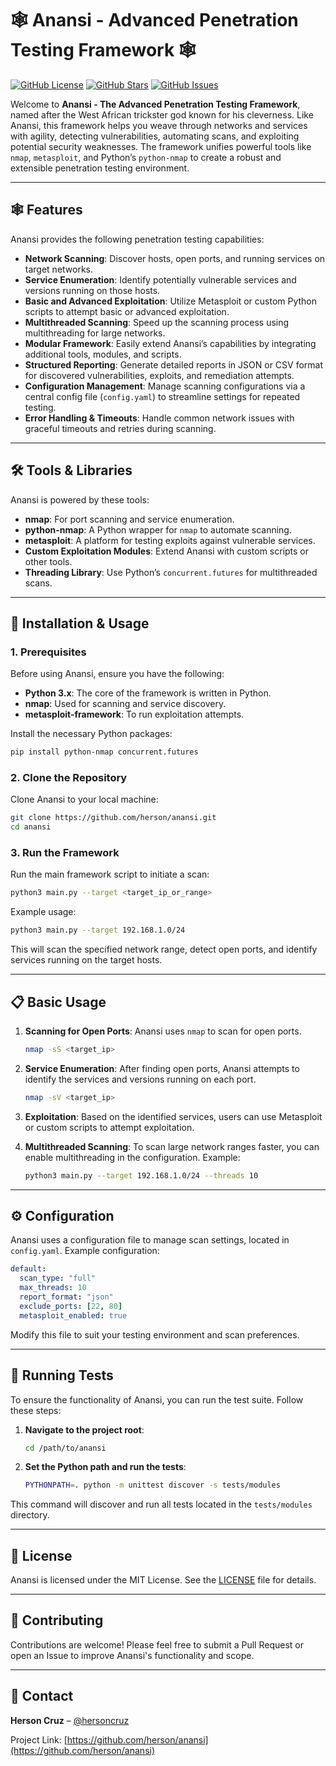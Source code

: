 # 🕸️ Anansi - Advanced Penetration Testing Framework 🕸️

[![GitHub License](https://img.shields.io/github/license/herson/anansi)](https://github.com/herson/anansi/blob/main/LICENSE)
[![GitHub Stars](https://img.shields.io/github/stars/herson/anansi?style=social)](https://github.com/herson/anansi/stargazers)
[![GitHub Issues](https://img.shields.io/github/issues/herson/anansi)](https://github.com/herson/anansi/issues)

Welcome to **Anansi - The Advanced Penetration Testing Framework**, named after the West African trickster god known for his cleverness. Like Anansi, this framework helps you weave through networks and services with agility, detecting vulnerabilities, automating scans, and exploiting potential security weaknesses. The framework unifies powerful tools like `nmap`, `metasploit`, and Python’s `python-nmap` to create a robust and extensible penetration testing environment.

---

## 🕸️ Features

Anansi provides the following penetration testing capabilities:

- **Network Scanning**: Discover hosts, open ports, and running services on target networks.
- **Service Enumeration**: Identify potentially vulnerable services and versions running on those hosts.
- **Basic and Advanced Exploitation**: Utilize Metasploit or custom Python scripts to attempt basic or advanced exploitation.
- **Multithreaded Scanning**: Speed up the scanning process using multithreading for large networks.
- **Modular Framework**: Easily extend Anansi’s capabilities by integrating additional tools, modules, and scripts.
- **Structured Reporting**: Generate detailed reports in JSON or CSV format for discovered vulnerabilities, exploits, and remediation attempts.
- **Configuration Management**: Manage scanning configurations via a central config file (`config.yaml`) to streamline settings for repeated testing.
- **Error Handling & Timeouts**: Handle common network issues with graceful timeouts and retries during scanning.

---

## 🛠️ Tools & Libraries

Anansi is powered by these tools:

- **nmap**: For port scanning and service enumeration.
- **python-nmap**: A Python wrapper for `nmap` to automate scanning.
- **metasploit**: A platform for testing exploits against vulnerable services.
- **Custom Exploitation Modules**: Extend Anansi with custom scripts or other tools.
- **Threading Library**: Use Python’s `concurrent.futures` for multithreaded scans.

---

## 🚀 Installation & Usage

### 1. Prerequisites

Before using Anansi, ensure you have the following:

- **Python 3.x**: The core of the framework is written in Python.
- **nmap**: Used for scanning and service discovery.
- **metasploit-framework**: To run exploitation attempts.

Install the necessary Python packages:

```bash
pip install python-nmap concurrent.futures
```

### 2. Clone the Repository

Clone Anansi to your local machine:

```bash
git clone https://github.com/herson/anansi.git
cd anansi
```

### 3. Run the Framework

Run the main framework script to initiate a scan:

```bash
python3 main.py --target <target_ip_or_range>
```

Example usage:

```bash
python3 main.py --target 192.168.1.0/24
```

This will scan the specified network range, detect open ports, and identify services running on the target hosts.

---

## 📋 Basic Usage

1. **Scanning for Open Ports**: Anansi uses `nmap` to scan for open ports.
   ```bash
   nmap -sS <target_ip>
   ```

2. **Service Enumeration**: After finding open ports, Anansi attempts to identify the services and versions running on each port.
   ```bash
   nmap -sV <target_ip>
   ```

3. **Exploitation**: Based on the identified services, users can use Metasploit or custom scripts to attempt exploitation.

4. **Multithreaded Scanning**: To scan large network ranges faster, you can enable multithreading in the configuration.
   Example:
   ```bash
   python3 main.py --target 192.168.1.0/24 --threads 10
   ```

---

## ⚙️ Configuration

Anansi uses a configuration file to manage scan settings, located in `config.yaml`. Example configuration:

```yaml
default:
  scan_type: "full"
  max_threads: 10
  report_format: "json"
  exclude_ports: [22, 80]
  metasploit_enabled: true
```

Modify this file to suit your testing environment and scan preferences.

---

## 🧪 Running Tests

To ensure the functionality of Anansi, you can run the test suite. Follow these steps:

1. **Navigate to the project root**:
   ```bash
   cd /path/to/anansi
   ```

2. **Set the Python path and run the tests**:
   ```bash
   PYTHONPATH=. python -m unittest discover -s tests/modules
   ```

This command will discover and run all tests located in the `tests/modules` directory.

---

## 📄 License

Anansi is licensed under the MIT License. See the [LICENSE](https://github.com/herson/anansi/blob/main/LICENSE) file for details.

---

## 🤝 Contributing

Contributions are welcome! Please feel free to submit a Pull Request or open an Issue to improve Anansi's functionality and scope.

---

## 📝 Contact

**Herson Cruz** – [@hersoncruz](https://twitter.com/hersoncruz)

Project Link: [https://github.com/herson/anansi](https://github.com/herson/anansi)
